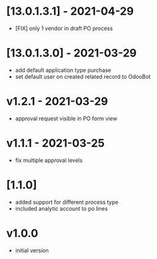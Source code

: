 # [13.0.1.3.1] - 2021-04-29

- [FIX] only 1 vendor in draft PO process

# [13.0.1.3.0] - 2021-03-29

- add default application type purchase
- set default user on created related record to OdooBot

# v1.2.1 - 2021-03-29

- approval request visible in PO form view

# v1.1.1 - 2021-03-25

- fix multiple approval levels

# [1.1.0]

- added support for different process type
- included analytic account to po lines

# v1.0.0

- initial version
